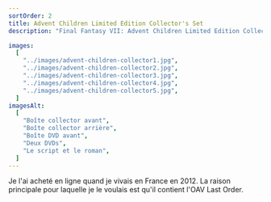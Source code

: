 ```yaml
---
sortOrder: 2
title: Advent Children Limited Edition Collector's Set
description: "Final Fantasy VII: Advent Children Limited Edition Collector's Set"

images:
  [
    "../images/advent-children-collector1.jpg",
    "../images/advent-children-collector2.jpg",
    "../images/advent-children-collector3.jpg",
    "../images/advent-children-collector4.jpg",
    "../images/advent-children-collector5.jpg",
  ]
imagesAlt:
  [
    "Boîte collector avant",
    "Boîte collector arrière",
    "Boîte DVD avant",
    "Deux DVDs",
    "Le script et le roman",
  ]
---
```


Je l'ai acheté en ligne quand je vivais en France en 2012. La raison principale pour laquelle je le voulais est qu'il contient l'OAV Last Order.
